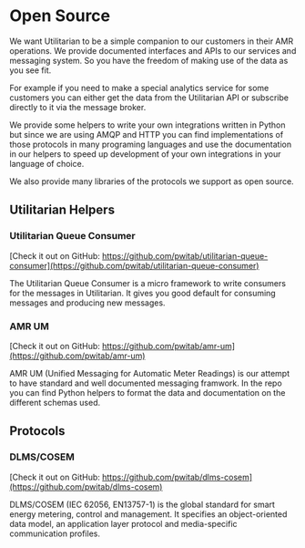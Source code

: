 # Open Source

We want Utilitarian to be a simple companion to our customers in their AMR 
operations. We provide documented interfaces and APIs to our services and 
messaging system. So you have the freedom of making use of the data as 
you see fit.

For example if you need to make a special analytics service for some customers
you can either get the data from the Utilitarian API or subscribe directly to it 
via the message broker.

We provide some helpers to write your own integrations written in Python 
but since we are using AMQP and HTTP you can find implementations of those 
protocols in many programing languages and use the documentation in our helpers 
to speed up development of your own integrations in your language of choice.

We also provide many libraries of the protocols we support as open 
source.

## Utilitarian Helpers

### Utilitarian Queue Consumer

[Check it out on GitHub:  https://github.com/pwitab/utilitarian-queue-consumer](https://github.com/pwitab/utilitarian-queue-consumer)

The Utilitarian Queue Consumer is a micro framework to write consumers for the 
messages in Utilitarian. It gives you good default for consuming messages and 
producing new messages.


### AMR UM

[Check it out on GitHub: https://github.com/pwitab/amr-um](https://github.com/pwitab/amr-um)

AMR UM (Unified Messaging for Automatic Meter Readings) is our attempt to have 
standard and well documented messaging framwork. In the repo you can find 
Python helpers to format the data and documentation on the different schemas used.


## Protocols

### DLMS/COSEM

[Check it out on GitHub: https://github.com/pwitab/dlms-cosem](https://github.com/pwitab/dlms-cosem)


DLMS/COSEM (IEC 62056, EN13757-1) is the global standard for smart energy 
metering, control and management. It specifies an object-oriented data model,
an application layer protocol and media-specific communication profiles.



 
  